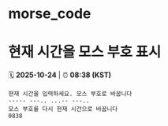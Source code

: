 # morse_code
# 현재 시간을 모스 부호 표시
<!-- MORSE_TIME_START -->
🗓️ **2025-10-24** | ⏰ **08:38 (KST)**

```
현재 시간을 입력하세요. 모스 부호로 바꿉니다
----- ---.. ...-- ---..
모스 부호를 다시 현재 시간으로 바꿉니다
0838
```
<!-- MORSE_TIME_END -->
